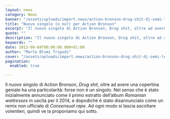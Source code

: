 ```yaml
---
layout: news
category: News
banner: "/assets/uploads/import.news/action-bronson-drug-shit-dj-semi-lead.jpg"
title: "Nuovo singolo (o no?) per Action Bronson"
excerpt: "Il nuovo singolo di Action Bronson, Drug shit, oltre ad avere una copertina geniale ha una particolarità: forse non è un singolo. Nel senso che è stato inizialmente annunciato come il primo estratto dell’album Romanian waitresses in uscita per il 2014, e dopodiché è stato disannunciato come un remix non ufficiale di Consensual rape. Ad [&hellip"
quote: ""
description: "Il nuovo singolo di Action Bronson, Drug shit, oltre ad avere una copertina geniale ha una particolarità: forse non è un singolo. Nel senso che è stato inizialmente annunciato come il primo estratto dell’album Romanian waitresses in uscita per il 2014, e dopodiché è stato disannunciato come un remix non ufficiale di Consensual rape. Ad [&hellip"
keywords: ""
date: 2013-09-04T00:00:00.000+01:00
author: "Marta Blumi Tripodi"
cover: "/assets/uploads/import.news/action-bronson-drug-shit-dj-semi-lead.jpg"
pagination:
  enabled: true

---
```


Il nuovo singolo di Action Bronson, _Drug shit_, oltre ad avere una copertina geniale ha una particolarità: forse non è un singolo. Nel senso che è stato inizialmente annunciato come il primo estratto dell’album _Romanian waitresses_ in uscita per il 2014, e dopodiché è stato disannunciato come un remix non ufficiale di _Consensual rape_. Ad ogni modo si lascia ascoltare volentieri, quindi ve la proponiamo qui sotto.

  